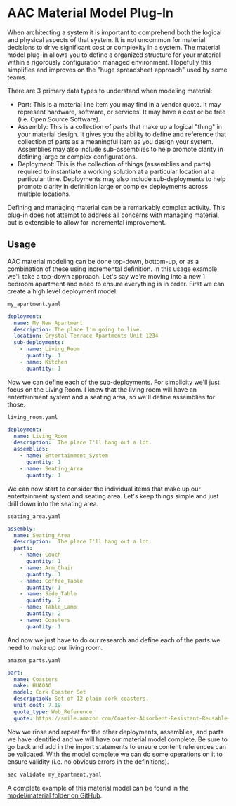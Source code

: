 # AAC Material Model Plug-In

When architecting a system it is important to comprehend both the logical and physical aspects of that system.
It is not uncommon for material decisions to drive significant cost or complexity in a system.  The material
model plug-in allows you to define a organized structure for your material within a rigorously configuration
managed environment.  Hopefully this simplifies and improves on the "huge spreadsheet approach" used by some teams.

There are 3 primary data types to understand when modeling material:
- Part: This is a material line item you may find in a vendor quote.  It may represent
hardware, software, or services.  It may have a cost or be free (i.e. Open Source Software).
- Assembly:  This is a collection of parts that make up a logical "thing" in your material design.  It gives you
the ability to define and reference that collection of parts as a meaningful item as you design your system.
Assemblies may also include sub-assemblies to help promote clarity in defining large or complex configurations.
- Deployment:  This is the collection of things (assemblies and parts) required to instantiate a working solution
at a particular location at a particular time.  Deployments may also include sub-deployments to help promote clarity in definition large or complex deployments across multiple locations.

Defining and managing material can be a remarkably complex activity.  This plug-in does not attempt to address all concerns
with managing material, but is extensible to allow for incremental improvement.

## Usage

AAC material modeling can be done top-down, bottom-up, or as a combination of these using incremental definition.  In
this usage example we'll take a top-down approach.  Let's say we're moving into a new 1 bedroom apartment and need to ensure
everything is in order.  First we can create a high level deployment model.

```my_apartment.yaml```
```yaml
deployment:
  name: My_New_Apartment
  description: The place I'm going to live.
  location: Crystal Terrace Apartments Unit 1234
  sub-deployments:
    - name: Living_Room
      quantity: 1
    - name: Kitchen
      quantity: 1
```

Now we can define each of the sub-deployments.  For simplicity we'll just focus on the Living Room.  I know that the living room will have an entertainment system and a seating area, so we'll define assemblies for those.

```living_room.yaml```
```yaml
deployment:
  name: Living_Room
  description:  The place I'll hang out a lot.
  assemblies:
    - name: Entertainment_System
      quantity: 1
    - name: Seating_Area
      quantity: 1

```
We can now start to consider the individual items that make up our entertainment system and seating area.  Let's keep things simple and just drill down into the seating area.

```seating_area.yaml```
```yaml
assembly:
  name: Seating_Area
  description:  The place I'll hang out a lot.
  parts:
    - name: Couch
      quantity: 1
    - name: Arm_Chair
      quantity: 1
    - name: Coffee_Table
      quantity: 1
    - name: Side_Table
      quantity: 2
    - name: Table_Lamp
      quantity: 2
    - name: Coasters
      quantity: 1
```

And now we just have to do our research and define each of the parts we need to make up our living room.

```amazon_parts.yaml```
```yaml
part:
  name: Coasters
  make: HUAOAO
  model: Cork Coaster Set
  descriptioN: Set of 12 plain cork coasters.
  unit_cost: 7.19
  quote_type: Web_Reference
  quote: https://smile.amazon.com/Coaster-Absorbent-Resistant-Reusable-Coasters/dp/B08PZ15J2N
```
Now we rinse and repeat for the other deployments, assemblies, and parts we have identified and we will have our material model complete.  Be sure to go back and add in the import statements to ensure content references can be validated. With the model complete we can do some operations on it to ensure validity (i.e. no obvious errors in the definitions).

```bash
aac validate my_apartment.yaml
```

A complete example of this material model can be found in the [model/material folder on GitHub](https://github.com/jondavid-black/AaC/tree/material-model/python/model/material).